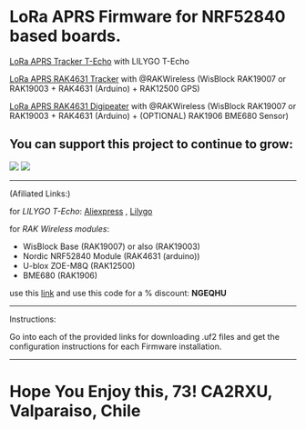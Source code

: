 # LoRa APRS Firmware for NRF52840 based boards.

[LoRa APRS Tracker T-Echo](https://github.com/richonguzman/LoRa_APRS_NRF52840/tree/main/LoRa_APRS_Tracker_T_Echo) with LILYGO T-Echo

[LoRa APRS RAK4631 Tracker](https://github.com/richonguzman/LoRa_APRS_NRF52840/tree/main/LoRa_APRS_RAK4631_Tracker) with @RAKWireless (WisBlock RAK19007 or RAK19003 + RAK4631 (Arduino) + RAK12500 GPS)

[LoRa APRS RAK4631 Digipeater](https://github.com/richonguzman/LoRa_APRS_NRF52840/tree/main/LoRa_APRS_RAK4631_Digipeater) with @RAKWireless  (WisBlock RAK19007 or RAK19003 + RAK4631 (Arduino) + (OPTIONAL) RAK1906 BME680 Sensor)


## You can support this project to continue to grow:

[<img src="https://github.com/richonguzman/LoRa_APRS_Tracker/blob/main/images/github-sponsors.png">](https://github.com/sponsors/richonguzman)     [<img src="https://github.com/richonguzman/LoRa_APRS_Tracker/blob/main/images/paypalme.png">](http://paypal.me/richonguzman)


____________________________________________________

(Afiliated Links:)

for _LILYGO T-Echo_:
[Aliexpress](https://s.click.aliexpress.com/e/_DmcgSyp) , [Lilygo](https://www.lilygo.cc/products/t-echo?bg_ref=M1lDRSwoKN)


for _RAK Wireless modules_:
- WisBlock Base (RAK19007) or also (RAK19003)
- Nordic NRF52840 Module (RAK4631 (arduino))
- U-blox ZOE-M8Q (RAK12500)
- BME680 (RAK1906)


use this [link](https://url887.kickbooster.me/ls/click?upn=u001.rQqRChuldMyo9N3mcAI-2Bf2HF4aYB25xf7FmEbkTD-2BJPmW97aq6-2B-2FsJ-2Bmlj5qFSiRdEpe_HprRZeuCAf4z5NFKRFYVqVTXOS-2BXsX0r3A0LUEEvoKoVT4iXCw6WQzI4ENLL8PaHnA5P-2FfDxuqrI3BcZFumGrXLnv2loo9gjcgIq9nFjxNVnpvRELoEngdGoZ2c6LLp9d5dG2XTKk392BOczHQ4-2FI0zKhFh-2Bb0WE4jPKmIqiFNgFcgzMUX7xZbXw0clvgX1O73KOkJ8DxmsiqLmjWPqedJyfiYfDYsb-2Bcnj6SBY-2FQluqo3JG-2BszK7JDHe-2BUxc-2FjfIDyALruYuOxxrU0z4dO0-2Fw-3D-3D) and use this code for a % discount: **NGEQHU**

____________________________________________________

Instructions:

Go into each of the provided links for downloading .uf2 files and get the configuration instructions for each Firmware installation.

____________________________________________________

# Hope You Enjoy this, 73! CA2RXU, Valparaiso, Chile
